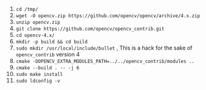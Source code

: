 1. `cd /tmp/`
1. `wget -O opencv.zip https://github.com/opencv/opencv/archive/4.x.zip`
1. `unzip opencv.zip`
1. `git clone https://github.com/opencv/opencv_contrib.git`
1. `cd opencv-4.x/`
1. `mkdir -p build && cd build`
1. `sudo mkdir /usr/local/include/bullet` , This is a hack for the sake of `opencv_contrib` version 4
1. `cmake -DOPENCV_EXTRA_MODULES_PATH=../../opencv_contrib/modules ..`
1. `cmake --build . -- -j 6`
1. `sudo make install`
1. `sudo ldconfig -v`